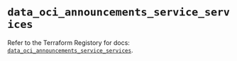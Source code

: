 # `data_oci_announcements_service_services`

Refer to the Terraform Registory for docs: [`data_oci_announcements_service_services`](https://registry.terraform.io/providers/oracle/oci/6.18.0/docs/data-sources/announcements_service_services).
